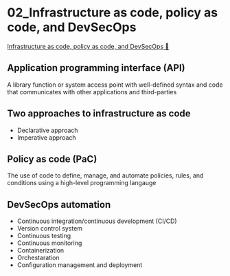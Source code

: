# 02_Infrastructure as code, policy as code, and DevSecOps

[Infrastructure as code, policy as code, and DevSecOps 🔗](https://www.coursera.org/learn/cloud-security-risks-identify-and-protect-against-threats/lecture/Myv1N/infrastructure-as-code-policy-as-code-and-devsecops)

## Application programming interface (API)

A library function or system access point with well-defined syntax and code that communicates with other applications and third-parties

## Two approaches to infrastructure as code

- Declarative approach
- Imperative approach

## Policy as code (PaC)

The use of code to define, manage, and automate policies, rules, and conditions using a high-level programming langauge

## DevSecOps automation

- Continuous integration/continuous development (CI/CD)
- Version control system
- Continuous testing
- Continuous monitoring
- Containerization
- Orchestaration
- Configuration management and deployment
